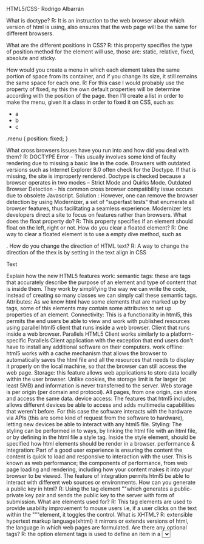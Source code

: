 HTML5/CSS- Rodrigo Albarrán


What is doctype?
R: It is an instruction to the web browser about which version of html is using, also ensures that the web page will be the same for different browsers.

What are the different positions in CSS?
R: this property specifies the type of position method for  the element will use, those are: static, relative, fixed, absolute and sticky.


How would you create a menu in which each element takes the same portion of space from its container, and if you change its size, it still remains the same space for each one.
R: For this case I would probably use the property of fixed, ny this the own default properties will be determine according with the position of the page. then I'll create a list in order to make the menu, given it a class in order to fixed it on CSS, such as:
<ul class="menu">
<li> a</li>
<li> b</li>
<li> c</li>
</ul>
.menu {
  position: fixed;
}

What cross browsers issues have you run into and how did you deal with them?
R:
DOCTYPE Error - This usually involves some kind of faulty rendering due to missing a basic line in the code. Browsers with outdated versions such as Internet Explorer 8.0 often check for the Doctype. If that is missing, the site is improperly rendered. Doctype is checked because a browser operates in two modes – Strict Mode and Quirks Mode.
Outdated Browser Detection - his common cross browser compatibility issue occurs due to obsolete Javascript. Solution : However, one can remove the browser detection by using Modernizer, a set of “superfast tests” that enumerate all browser features, thus facilitating a seamless experience. Modernizer lets developers direct a site to focus on features rather than browsers.
What does the float property do?
R: This property specifies if an element should float on the left, right or not.
How do you clear a floated element?
R: One way to clear a floated element is to use a empty dive method, such as 
<div style="clear: both;"></div>. 
How do you change the direction of HTML text?
R: A way to change the direction of the thex is by setting in the text align in CSS
    <p style="direction: rtl|ltr|initial;"> Text </p>
Explain how the new HTML5 features work:
semantic tags: these are tags that accurately describe the purpose of an element and type of content that is inside them. They work by simplifying the way we can write the code, instead of creating so many classes we can simply call these semantic tags.
Attributes: As we know html have some elements that are marked up by tags, some of this elements may contain some attributes to set up properties of an element.
Connectivity: This is a functionality in html5, this permits the end users be able to view and work with published resources using parallel  html5 client that runs inside a web browser. Client that runs inside a web browser. Parallels HTML5 Client works similarly to a platform-specific Parallels Client application with the exception that end users don't have to install any additional software on their computers.
work offline: html5 works with a cache mechanism that allows the browser to automatically saves the html file and all the resources that needs to display it properly on the local machine, so that the browser can still access the web page. 
Storage: this feature allows web applications to store data locally within the user browser. Unlike cookies, the storage limit is far larger (at least 5MB) and information is never transferred to the server. Web storage is per origin (per domain and protocol). All pages, from one origin, can store and access the same data.
device access: The features that html5 includes, allows different devices be able to access and adds multimedia capabilities that weren't before. For this case the software interacts with the hardware via APIs (this are some kind of request from the software to hardware), letting new devices be able to interact with any html5 file.
Styling: The styling can be performed in to ways, by linking the html file with an html file, or by defining in the html file a style tag. Inside the style element, should be specified how html elements should be render in a browser. 
performance & integration: Part of a good user experience is ensuring the content the content is quick to load and responsive to interaction with the user. This is known as web performance; the components of performance, from web page loading and rendering, including how your content makes it into your browser to be viewed.
The feature of integration permits html5 be able to interact with different web sources or environments.
How can you generate a public key in html?
R: Using the tag element "<keygen>"which generates a public-private key pair and sends the public key to the server with form of submission.
What are <label> elements used for?
R: This tag elements are used to provide usability improvement fo mouse users i.e, if a user clicks on the text within the "”<label>"element, it toggles the control.
What is XHTML?
R: extensible hypertext markup language(xhtml) it mirrors or extends versions of html, the language in which web pages are formulated.
Are there any optional tags?
R: the option element tags is used to define an item in a <select>, <optgroup> or a <datalist> element.
When would you use a <div>, <section>, or <article> tag?
R: If the content of the element is not semantically related , we should use <div>, if the semantically related content is also able to be self conditioned, then use an <article>. Otherwise, use a <section>.
What are the benefits of using the <audio> or <video> tag over flash components?
R: As I look for, flash it'’ hard on it's way out; the <video> and <audio> elements tags, support is ubiquos, inclusion mobile devices. So almost everything that Flash could do, HTML can do too.
How can you apply CSS to only a part of the HTML document?
R: By using a <div> and giving it a class and giving format on CSS to that class.
What are the new features introduced by CSS3?
R: the new features of CSS3 are
Subgrid
Flexbox gaps
The content-visibility property
The contain-intrinsic-size property
The :is() and :where() pseudo-classes
Compare CSS2 and CSS3: CSS3 provides JavaScript and mobile development features with additional features such as transitions, gradients, and more. 
How can you highlight text in HTML?
R: this can be done by using the tag <mark>.
What is responsive design?
R: responsive design refers about creating web pages that look good on all devices, this means that the web page can adjust for different screen sizes.
What is progressive enhancement?
R: is a methodology that allows developers to focus on building the best possible web pages while balancing the issues inherent in those websites being accessed by multiple unknown user-agents.
What is graceful degradation?
R: is the practice of building your web functionality so that it provides a certain level of user experience in more modern browsers, but it will also degrade gracefully to a lower level of user experience in older browsers.
Explain how CSS3 animations work.
R: the way how the animation in CSS work is by defining keyframes, when the you specify CSS styles inside the keyframes rule, the animation will gradually change from the current style to the new style at certain times.
Explain how transitions work
R:CSS transitions allow property changes in CSS values to occur smoothly over a specified duration. This smoothing animates the changing of a CSS value when triggered by a mouse click, focus or active state, or any changes to the element (including even a change on the element’s class attribute).
Explain the different CSS units of measurement. 
This are:
Centimeters
Milimeters
Quarter-milimeters
Inches
Picas
Points
Pixels 
Which one do you prefer to use and why?
R: I personally oscilate between points and pixels, this according to the task I'’ working on, the reason I was following the tutorial instructions.
How do you capitalize using only CSS?
R: By placing 
p{ text-transform: uppercase;  }
What are the possible values for the display rule and what do they do?
R: inline, block, contents, flex grid, inline-block, inline-flex, inline-grid, inline-table, list-item, run-in, table, table-caption, table-column-group, table-header-group, table-footer-group, table-row-group, table-cell, table-column, table-row, none, initial, inherit
What is the difference between display:block and display:inline-block?
R: the main difference between display: block and display: inline-block, is that the last one does not add a line-break after the element, so the element can sit next to other elements.
What is a class and an id?
R:
The class attribute is often used to point to a class name in a style sheet.
The id attribute is used to specify a unique id for an HTML element.
When would you use an id instead of a class?
When you want to specify a unique element in the HTML
When would you use a class instead of an id?
When you want to use a generalized element for the file.
Which selector is faster, id or class?
Id
How do you target a direct child element?
R: by concatenating section.querySelector(section + "> div") a string with an object. 
Can you target a single, specific element with a particular class? 
R: Only if you know the other classes, you can use the :not pseudo-class:
When would this be useful? 
R: when you know the rest of the classes
What is the use of the data-* attribute?
R: is used to store custom data private to the page or application. The data-*attribute give us the ability toembed custom data attributes on all HTML elements.
What is the difference between display:none and visibility:hidden?
R: 
Display:none  means that the tag in question will not appear on the page at all (although you can still interact with it through the dom)
Visibility:hidden means that unlike display:none, the tag is not visible, but the space is allocated for it on the page.
Does overflow: hidden create a new block formatting context?
R: for this case the overflow property specifies weather to clip the content or add scrollbars when the content of an element is too big to fit in the specified area. The hidden value, indicates that the overflow property is clipped and the rest of the content will be invisible. 
Is it possible to use percentages in border widths?
R: No, borders doesn't support percentage.
Is it possible to use percentages in margins?
R: yes it's possible 
How do you reset a CSS style?
R: It could be by performing a hard reset, this can be done by setting the properties 
{padding:0; margin:0; border: 0; outline: 0;}.
If you have a way of dividing an interface horizontally and vertically, could any layout be made?
R:If this happens the interface may look dived in half horizontally, and on the first half i will be divided vertically.
How can you store data on the browser?
R: There are two ways to store data in a browser, via API, without using cookies. The two ways to storage information:
Local Storage- stores data with no expiration date
SessionStorage- stores data for one session (data is lost with the browser tab is closed)
What debug tools are available for CSS?
R: Web developer extension, Firebug (only for firefox), Google developer tools, we CSS validation Service, CSS Lint.
How do you make a mobile-first approach?
R: is a tenet of progressive enhancement. It is the ideology that mobile design, as the hardest, should be done first. Once the mobile design questions are answered, designing for other devices will be easier.
Explain how the box-model works.
R: the box model is essentially a box that wraps around every element of the HTML file. 
What are the properties related to it?
Content 
Padding 
Border
Margin
What is flexbox? Have you used it?
R: It's a flex layout is to give the container the ability to alter its items’ width/height (and order) to best fill the available space (mostly to accommodate to all kind of display devices and screen sizes). A flex container expands items to fill available free space or shrinks them to prevent overflow.
Yes I use it for the HTML task
What are media queries?
R:  this are features in CSS which allows you to specify when certain CSS rules should be applied. 
What is the use of only?
R:The only keyword is used to prevent older browsers that do not support media queries with media features from applying the specified styles.
Does the screen keyword apply to the device’s physical screen or the browser’s viewport? 
R: is used to set the screen size of a media query. The screen size can be set by using max-width and min-width. The screen size differs from screen to screen.
What are pseudo-classes and pseudo-elements?
R:
Pseudo-classes - is a keyword added to a selector that specifies a special state of the selected element(s).
Pseudoelements- is a keyword added to a sector that  lets you style a specific part of the selected element.
Name a few pseudo-classes and what they are used for.
R: 
:active - select the activ link
:empty - select every <p> element that has no children
:hover selects links on mouse
Explain how CSS shorthand syntax works for padding/margin. 
R: the shorthand properties let you set values of multiple properties simultaneously, for padding or margin 
How do they behave when defining 1, 2, 3, or 4 values
The 1-value syntax: border-width: 1em — The unique value represents all edges
The 2-value syntax: border-width: 1em 2em — The first value represents the vertical, that is top and bottom, edges, the second the horizontal ones, that is the left and right ones.
The 3-value syntax: border-width: 1em 2em 3em — The first value represents the top edge, the second, the horizontal, that is left and right, ones, and the third value the bottom edge
The 4-value syntax: border-width: 1em 2em 3em 4em — The four values represent the top, right, bottom and left edges respectively, always in that order, that is clock-wise starting at the top (The initial letter of Top-Right-Bottom-Left matches the order of the consonant of the word trouble: TRBL) (You can also remember it as the order that the hands would rotate on a clock: 1em starts in the 12 o'clock position, then 2em in the 3 o'clock position, then 3em in the 6 o'clock position, and 4em in the 9 o'clock position).
How is an HTML5 form implemented?
R: A form is a component of a Web page that has form controls, such as text fields, buttons, checkboxes, range controls, or color pickers. In order to implement a form it needs to scope a list of specifications according to the formed we're working on.
How are key-value pairs sent to the server?
R: String yourURL = "www.yourwebserver.com?value1=one&value2=two";
URL url = new URL(yourURL);
URLConnection connection = url.openConnection();
BufferedReader in = new BufferedReader(
new InputStreamReader(connection.getInputStream()));
response = in.readLine();
How is a field declared mandatory?
R:On each form, mandatory fields must be clearly indicated:
A distinctive sign (“*” symbol, “mandatory” mention, etc.) must be provided in the label of each mandatory field.
If a symbol is used to declare mandatory fields, a statement placed at the beginning of the form must indicate that the symbol stands for a mandatory field.
How is a field set to be mandatory AND avoid having the browser validate?
R: validation is to tell the browser which fields you want validated but don’t do the  implementation by yourself. As you define what state your input field is in you also asks the browser to validate the field client-side based on the type of input field.
<form>
	<input type="text" required /><br />
	<input type="submit" value="Submit now" />
</form>
Describe how to improve page load times when you have 20 js files, 20 css files, and 20 images.
R: For this case we can use different techniques such as 
Avoiding use importa, and use link tag
Use a content delivery network (CDN) to increase the number of simultaneous HTTP connections and replicate files to other locations around the world
Organize CSS into smaller files (partials) with clear responsibilities. It’s easier to remove a carousel widget if the CSS is clearly defined in widgets/_carousel.css.
Adding vast quantities of CSS from StackOverflow or BootStrap may produce quick results, but it will also bloat your codebase with unused junk.
How can an inline style be overridden?
R: this can be done by using the important keyword beside the  rule on CSS.
Explain how to implement a carousel using CSS / CSS3
R:
First we begin by setting in a horizontal row by a flexbox
By using overflow and making swipable with -webkit-overflow-scrolling is easy.
Making the slides line up by using scroll-snap-type
Finally by adding a couple of jump-links, it improves the navigation for it, it can be smother if we add scroll behavior.
How can the performance of a web page be measured?
R: Tools like PageSpeed Insights can measure a website’s performance. You can enter a URL and get a performance report in seconds. The report contains scores about how your website is performing, both for mobile and desktop. This is a good start for getting an idea about what you are already doing well and what could be improved. By implementing APIs connect with your own site, in order to have a description of the performance of the web page.
Describe different ways in which a web page can be optimized.
R:
Optimize the size of images on your website
Reduce the number of plugins
Minimize the number of JavaScript and CSS files
Implement Gzip Compression
Reduce the use of web fonts
Is there a performance difference between the different selectors?
R: this performance can be examine through different browsers, also it will depend on the sintaxis of the css.
How do you optimize CSS selectors? 
R: by improving the sintaxis of it
Which selector is the fastest?
R: any class will be quicker than any selector
What are the different CSS filters you can use ?
R: blur, brightness, contrast, contrast , drop-shadow, grayscale, hue-rotate, invert, opacity, saturate, sepia.
What is specificity? 
R: If there are two or more conflicting CSS rules that point to the same element, the browser follows some rules to determine which one is most specific and therefore wins out.
How do you calculate it?
R: Start at 0, add 1000 for style attribute, add 100 for each ID, add 10 for each attribute, class or pseudo-class, add 1 for each element name or pseudo-element. The specificity of A is 1 (one element)
The specificity of B is 101 (one ID reference and one element)
The specificity of C is 1000 (inline styling)
Since 1 < 101 < 1000, the third rule (C) has a greater level of specificity, and therefore will be applied.
How would you use sprites?
R:set the same background-image on several CSS classes and set the background position and dimensions of the individual classes to display a single portion of the sprite. 
How can you load CSS resources conditionally?
You can however put the file in /public directory. Meteor won't touch it there, and you will be able to load it at will by adding <link/> tag to your page head.
What is gzipping? How is it used?
R: They way It can be compressed a css file,
click on the UPLOAD & COMPRESS FILE(S) tab and choose the CSS file you want to compress. Click on the red Select More Files link to upload more than one file. If you choose to upload and compress multiple CSS files they will be combined into one bigger script.
Mention any CSS framework that you have used.
Boostrap
How do you serve a page in multiple languages?
use the Content-Language header to show the browser which languages the document contains (e.g. Content-Language: de-DE, en-CA by a German and English mixed language page). In the HTML you can define a global language with <html lang="de"> or an element specific language with <p lang="fr">Ceci est du texte</p>. If you want it to be linkable, then the URL should contain the language too, otherwise it is ok to send it only in headers. For server side frameworks and CMS-s there are i18n modules, which support multi language content
Explain what standard and quirks mode are.
R:
quirks mode - layout emulates nonstandard behavior in Navigator 4 and Internet Explorer 5. This is essential in order to support websites that were built before the widespread adoption of web standards. 
standards mode - the behavior is (hopefully) the behavior described by the HTML and CSS specifications, there are only a very small number of quirks implemented.
Have you used <meta> tags? Explain if you have.
R: yes I have use them, for specify some information about the data I will use in de HTML file.
Describe what happens when you type a URL into a browser
R: When you type a "URL" into a browser the first thing that happens is that the Domain Name Server, matches the URL to an IP address. Then the browser send an HTTP request to the server sends back an HTTP response. The browser begins rendering the HTML on the page while also requests any additional reosurses such as CSS, JavaScript, Images, etc.
When sending form data, what is the difference between the GET and POST methods?
R: GET is used to retrieve remote data, and POST is used to insert/update remote data. GET retrieves a representation of the specified resource and include all required data in the URL.
Explain what is bootstrap and how do you make use of it.
R: Bootstrap is a free and open source front end development framework for the creation of websites and web apps, it's open-source and free to use, yet features numerous HTML and CSS templates for UI interface elements such as buttons and forms. 
In order to make use of bootstrap, we need to including a CDN, by using a link tag with the next link "<link rel="stylesheet" href="https://stackpath.bootstrapcdn.com/bootstrap/4.3.1/css/bootstrap.min.css" integrity="sha384-ggOyR0iXCbMQv3Xipma34MD+dH/1fQ784/j6cY/iJTQUOhcWr7x9JvoRxT2MZw1T" crossorigin="anonymous">
" for CSS or anothe way can be by downloading the bootstrap file and calling locally. 
Once you have included Bootstrap in your project using any of the above methods, you can use all the components available in bootstrap easily.
Explain its key features such as the grid system, glyphs, responsive design, etc.
R:Boostrap manages several grid systems that can be implemented for different cases according with the things the user needs
Default grid system: for this case the system can work with the live grid (utilizes 12 columns, making for a 940px wide container without responsive features enabled. With the responsive CSS file added, the grid adapts to be 724px and 1170px wide depending on your viewport. Below 767px viewports, the columns become fluid and stack vertically.) Basic grid (For a simple two column layout, create a .row and add the appropriate number of .span* columns. As this is a 12-column grid, each .span* spans a number of those 12 columns, and should always add up to 12 for each row (or the number of columns in the parent).)
Fluid grid system: Live fluid grid (The fluid grid system uses percents instead of pixels for column widths. It has the same responsive capabilities as our fixed grid system, ensuring proper proportions for key screen resolutions and devices.) Basic Fluid grid (Make any row "fluid" by changing .row to .row-fluid. The column classes stay the exact same, making it easy to flip between fixed and fluid grids.)
Also bootstrap have around 250 glyphs to use, this are icons that can be call in sour html file.
Responsive web design is a preferable alternative and an efficient way to target a wide range of devices with much less efforts. Bootstrap 4 powerful mobile first flexbox grid system creating the responsive and mobile friendly websites and applications has become much easier. Its five tier grid classes provides better control over the layout as well as how it will be rendered on different types of devices like mobile phones, tablets, laptops and desktops, large screen devices, and so on.
How would you plan creating a CSS framework similar to bootstrap?
R: For this we need to focus on on making a responsive grid, typography, reusable multiple colored elements/components. For this first we need to create a file app.scss which hold all the code of our framework. Next we need to create a base style for our class btn. Wherever we use the btn class, the element will get the base style as defined above. Now, let’s focus on how we can create theme colored buttons with bootstrap like classes such as btn-primary, btn-secondary etc. For this, will have to loop through our colors map.
For the responsive grid, we defined the number of columns, breakpoints and the basic style for our container (grid) & row. Then, we looped through the breakpoints and, with the help of media queries, created column styles for each of our breakpoints. We, then looped through the columns to create a style for every column.
What is your opinion on bootstrap?
According with the professor of the FrontEnd class, html is like the structure of a house and the materials, css it's like the blue prints. For this case working with Boostrap it's like having a interior decorator working with walmart products, makes work on the easy way they can be done.
What version of bootstrap have you used?
The four version 
What is the difference between bootstrap 3 and 4?
R:The main differences between Bootstrap3 and Bootstrap4 are
Global Changes- on 4, they change from 	LESS to SASS for source CSS files.
Grid Systems - Bootstrap 4 presence of up to 5 grid system (*, sm, md, lg, xl). While bootstrap 3 has 4 grid system (xs, sm, md, lg).
Navigation - Bootstrap 4 navigation component rewrite with flexbox. Thus, it has been simplified in Bootstrap 4 to a great extent. Moreover, introduced a few additions class like nav-link, nav-item. Also, navigation bar styles added in Bootstrap 4.
Images and Media Objects - Media objects are used flexbox so you can use other flexbox classes.
Media Objects (Media objects are used flexbox so you can use other flexbox classes.), Tables (Bootstrap 4 added a new .table-dark class. Also table header modifiers classes .thead-default and .thead-inverse introduced.),  Buttons, Forms, Groups, Dropdowns.
Give a comparison between bootstrap and foundation.
R:Meanwhile Bootstrap: is simple and flexible HTML, CSS, and JS for popular UI components and interactions. Bootstrap is the most popular HTML, CSS, and JS framework for developing responsive, mobile first projects on the web. The main features that bootstrap have are: preprocesors, one framework on every device and full features(such as documentation, documents and jquery plugins.) 
On the other hand the most advanced responsive front-end framework in the world. Foundation is the most advanced responsive front-end framework in the world. You can quickly prototype and build sites or apps that work on any kind of device with Foundation, which includes layout constructs (like a fully responsive grid), elements and best practices. Foundation provides the following key features are: semantic sintaxis, mobile first, customizable.
What are CSS preprocessors? 
R: Usually they are programs that lets generate CSS from the preprocessor own unique syntax.To use a CSS preprocessor, you must install a CSS compiler on your web server; Or use the CSS preprocessor to compile on the development environment, and then upload compiled CSS file to the web server.
Explain how LESS works; advantages & disadvantages.
R: Less (which stands for Leaner Style Sheets) is a backwards-compatible language extension for CSS. This is the official documentation for Less, the language and Less.js, the JavaScript tool that converts your Less styles to CSS styles.
 The JavaScript tool that converts your Less styles to CSS styles. Because Less looks just like CSS, learning it is a breeze.
What is a mixin?
R:Mixins allow document authors to define patterns of property value pairs, which can then be reused in other rulesets. The mixin name is a class selector that identifies the mixin being declared. The @mixin keyword must be followed by the mixin name and a declaration block.
What are the reasons to use preprocessors?
R: Pre-processors have advanced features that can make code in CSS extensible, reusable, and maintainable. Because it enables you to plug-in logic into your CSS code, it will eliminate the need to write different vendor versions – creating reusable, maintainable and extensible code in CSS. 
There are several benefits to using CSS preprocessors, the most useful are:
Multiple Files of Preprocessed CSS Code Later Compiled Into One
Nesting of Style Rules
Extensibility of Classes
Reusability of Variables & Snippets of Style Rules




76.Explain how you would create a simple slider using CSS and HTML with values of 0 for min and 100 for max. No JS.
R:  This can be done by adding an <intup type="range" id"" min="0" max="100">

82. Scenario issue: You are given a URL in which, when accessed, returns only a blank page.
How do you resolve the issue?
R: This happens because the html thinks the link is internal which it isn’t it’s external so you need to tell it this.
Internal links would be <a href="folder/this.html">This Page Is on the same server as me</a> Which when clicked would take you to http://mywebsite.com/folder/this.html External links must be <a href="http://www.ghg.html">This Page is on a different website than me</a> 




       
